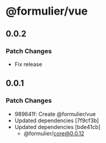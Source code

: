# @formulier/vue

## 0.0.2

### Patch Changes

- Fix release

## 0.0.1

### Patch Changes

- 989641f: Create @formulier/vue
- Updated dependencies [7f9cf3b]
- Updated dependencies [bde41cb]
  - @formulier/core@0.0.12
